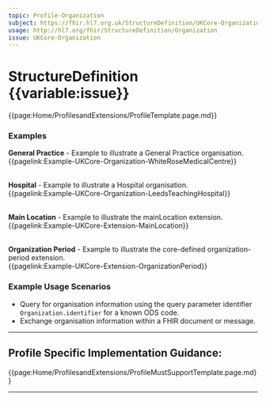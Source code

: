 ```yaml
---
topic: Profile-Organization
subject: https://fhir.hl7.org.uk/StructureDefinition/UKCore-Organization
usage: http://hl7.org/fhir/StructureDefinition/Organization
issue: UKCore-Organization
---
```

# StructureDefinition {{variable:issue}}

<nocheck>
{{page:Home/ProfilesandExtensions/ProfileTemplate.page.md}}

<div id="Examples" class="tabcontent">
  <h3>Examples</h3>
<b>General Practice</b> - Example to illustrate a General Practice organisation.
</br>{{pagelink:Example-UKCore-Organization-WhiteRoseMedicalCentre}}   <br><br>

<b>Hospital</b> - Example to illustrate a Hospital organisation.
</br>{{pagelink:Example-UKCore-Organization-LeedsTeachingHospital}}   <br><br>

<b>Main Location</b> - Example to illustrate the mainLocation extension.
</br>{{pagelink:Example-UKCore-Extension-MainLocation}}   <br><br>

<b>Organization Period</b> - Example to illustrate the core-defined organization-period extension.
</br>{{pagelink:Example-UKCore-Extension-OrganizationPeriod}}
</div>

</nocheck>

<div id="ProfileGuidance">

### Example Usage Scenarios ###

- Query for organisation information using the query parameter identifier `Organization.identifier` for a known ODS code.
- Exchange organisation information within a FHIR document or message.

<hr class="thickline">

## Profile Specific Implementation Guidance: ##

{{page:Home/ProfilesandExtensions/ProfileMustSupportTemplate.page.md}}

</div>

---